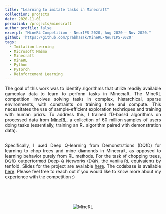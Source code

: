 ```yaml
---
title: "Learning to imitate tasks in Minecraft"
collection: projects
date: 2020-11-01
permalink: /projects/minecraft
author_profile: false
excerpt: "MineRL Competition - NeurIPS 2020, Aug 2020 – Nov 2020."
github: 'https://github.com/prabhasak/MineRL-NeurIPS-2020'
tags:
  - Imitation Learning
  - Microsoft Malmo  
  - Minecraft
  - MineRL
  - Python
  - PyTorch
  - Reinforcement Learning
---
```


<!-- Description
====== -->

<div style="text-align: justify">

The goal of this work was to identify algorithms that utilize readily available gameplay data to learn to perform tasks in Minecraft. The MineRL competition involves solving tasks in complex, hierarchical, sparse environments, with constraints on training time and compute. This necessitates the use of sample-efficient exploration techniques and training with human priors. To address this, I trained fD-based algorithms on processed data from <a href="https://minerl.io/docs/">MineRL</a>, a collection of 60 million samples of users doing tasks (essentially, training an RL algorithm paired with demonstration data). <br><br>

Specifically, I used Deep Q-learning from Demonstrations (DQfD) for learning to chop trees and mine diamonds in Minecraft, as opposed to learning behavior purely from RL methods. For the task of chopping trees, DQfD outperformed Deep-Q Networks (DQN, the vanilla RL equivalent) by tenfold. Slides for the project are available <a href="https://prabhasak.github.io/files/P3-Masters_Thesis_Prabhasa_Kalkur_Slides_pdf_friendly_2.pdf">here</a>. The codebase is available <a href="https://github.com/prabhasak/MineRL-NeurIPS-2020">here</a>. Please feel free to reach out if you would like to know more about my experience with the competition :) <br><br>

</div>

<br><br>

<p align="center">
<img src="https://prabhasak.github.io/files/P3-minerl.gif" alt="MineRL" />
</p>